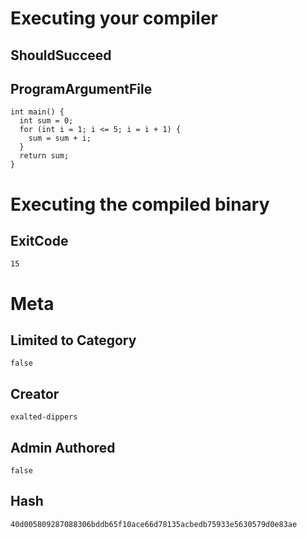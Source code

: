 # Executing your compiler

## ShouldSucceed

## ProgramArgumentFile

```
int main() {
  int sum = 0;
  for (int i = 1; i <= 5; i = i + 1) {
    sum = sum + i;
  }
  return sum;
}

```

# Executing the compiled binary

## ExitCode

```
15
```

# Meta

## Limited to Category

```
false
```

## Creator

```
exalted-dippers
```

## Admin Authored

```
false
```

## Hash

```
40d005809287088306bddb65f10ace66d78135acbedb75933e5630579d0e83ae
```
